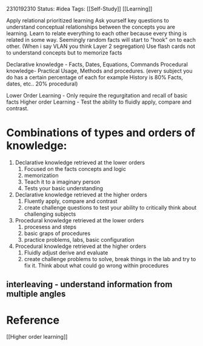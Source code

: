 
2310192310
	Status: #idea 
		Tags: [[Self-Study]] [[Learning]]


Apply relational prioritized learning 
Ask yourself key questions to understand conceptual relationships between the concepts you are learning.
Learn to relate everything to each other because every thing is related in some way.
Seemingly random facts will start to "hook" on to each other. 
(When i say VLAN you think Layer 2 segregation)
Use flash cards not to understand concepts but to memorize facts

Declarative knowledge - Facts, Dates, Equations, Commands 
Procedural knowledge-  Practical Usage, Methods and procedures.
(every subject you do has a certain percentage of each for example History is 80% Facts, dates, etc.. 20% procedural)

Lower Order Learning - Only require the regurgitation and recall of basic facts
Higher order Learning - Test the ability to fluidly apply, compare and contrast.

# Combinations of types and orders of knowledge: 

1. Declarative knowledge retrieved at the lower orders 
	1. Focused on the facts concepts and logic
	2. memorization
	3. Teach it to a imaginary person 
	4. Tests your basic understanding
2. Declarative knowledge retrieved at the higher orders 
	1. Fluently apply, compare and contrast 
	2. create challenge questions to test your ability to critically think about challenging subjects
3. Procedural knowledge retrieved at the lower orders 
	1. procesess and steps
	2. basic graps of procedures 
	3. practice problems, labs, basic configuration
4. Procedural knowledge retrieved at the higher orders 
	1. Fluidly adjust derive and evaluate
	1. create challenge problems to solve, break things in the lab and try to fix it. Think about what could go wrong within procedures


interleaving - understand information from multiple angles
---
# Reference
[[Higher order learning]] 
